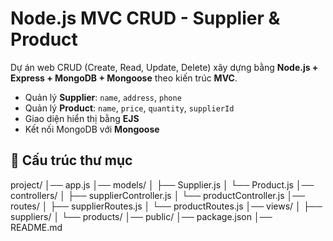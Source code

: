 # Node.js MVC CRUD - Supplier & Product

Dự án web CRUD (Create, Read, Update, Delete) xây dựng bằng **Node.js + Express + MongoDB + Mongoose** theo kiến trúc **MVC**.
- Quản lý **Supplier**: `name`, `address`, `phone`
- Quản lý **Product**: `name`, `price`, `quantity`, `supplierId`
- Giao diện hiển thị bằng **EJS**
- Kết nối MongoDB với **Mongoose**

## 📂 Cấu trúc thư mục
project/
│── app.js
│── models/
│ ├── Supplier.js
│ └── Product.js
│── controllers/
│ ├── supplierController.js
│ └── productController.js
│── routes/
│ ├── supplierRoutes.js
│ └── productRoutes.js
│── views/
│ ├── suppliers/
│ └── products/
│── public/
│── package.json
│── README.md
